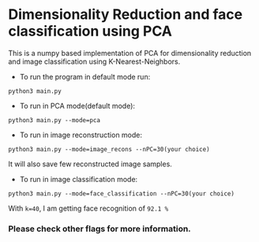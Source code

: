 # Dimensionality Reduction and face classification using PCA
This is a numpy based implementation of PCA for dimensionality reduction and image classification using K-Nearest-Neighbors.
- To run the program in default mode run:
```
python3 main.py
```
- To run in PCA mode(default mode):
```
python3 main.py --mode=pca
```
- To run in image reconstruction mode:
```
python3 main.py --mode=image_recons --nPC=30(your choice)
```
It will also save few reconstructed image samples.
- To run in image classification mode:
```
python3 main.py --mode=face_classification --nPC=30(your choice)
```
With `k=40`, I am getting face recognition of `92.1 %`  
### Please check other **flags** for more information.
